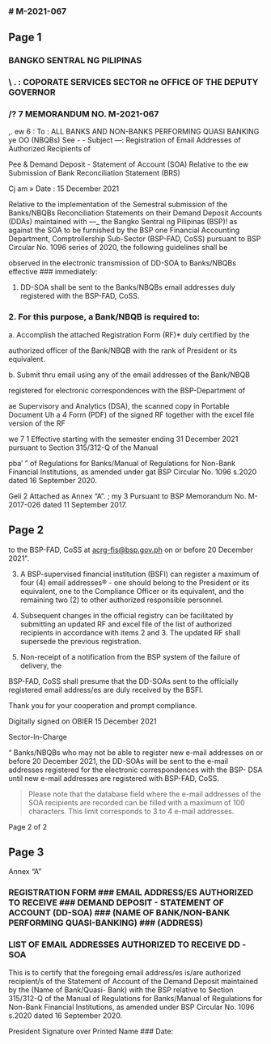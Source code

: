 ### # M-2021-067

## Page 1

### BANGKO SENTRAL NG PILIPINAS

### \ . : COPORATE SERVICES SECTOR ne OFFICE OF THE DEPUTY GOVERNOR

### /? 7 MEMORANDUM NO. M-2021-067

,. ew 6 : To : ALL BANKS AND NON-BANKS PERFORMING QUASI BANKING ye OO (NBQBs) See - - Subject —: Registration of Email Addresses of Authorized Recipients of

Pee & Demand Deposit - Statement of Account (SOA) Relative to the ew Submission of Bank Reconciliation Statement (BRS)

Cj am » Date : 15 December 2021

Relative to the implementation of the Semestral submission of the Banks/NBQBs Reconciliation Statements on their Demand Deposit Accounts (DDAs) maintained with —_ the Bangko Sentral ng Pilipinas (BSP)! as against the SOA to be furnished by the BSP one Financial Accounting Department, Comptrollership Sub-Sector (BSP-FAD, CoSS) pursuant to BSP Circular No. 1096 series of 2020, the following guidelines shall be

observed in the electronic transmission of DD-SOA to Banks/NBQBs effective ### immediately:

1. DD-SOA shall be sent to the Banks/NBQBs email addresses duly registered with the BSP-FAD, CoSS.

### 2. For this purpose, a Bank/NBQB is required to:

a. Accomplish the attached Registration Form (RF)* duly certified by the

authorized officer of the Bank/NBQB with the rank of President or its equivalent.

b. Submit thru email using any of the email addresses of the Bank/NBQB

registered for electronic correspondences with the BSP-Department of

ae Supervisory and Analytics (DSA), the scanned copy in Portable Document Uh a 4 Form (PDF) of the signed RF together with the excel file version of the RF

we 7 1 Effective starting with the semester ending 31 December 2021 pursuant to Section 315/312-Q of the Manual

pba’ ” of Regulations for Banks/Manual of Regulations for Non-Bank Financial Institutions, as amended under gat BSP Circular No. 1096 s.2020 dated 16 September 2020.

Geli 2 Attached as Annex “A”. ; my 3 Pursuant to BSP Memorandum No. M-2017-026 dated 11 September 2017.

## Page 2

to the BSP-FAD, CoSS at acrg-fis@bsp.gov.ph on or before 20 December 2021".

3. A BSP-supervised financial institution (BSFI) can register a maximum of four (4) email addresses® - one should belong to the President or its equivalent, one to the Compliance Officer or its equivalent, and the remaining two (2) to other authorized responsible personnel.

4. Subsequent changes in the official registry can be facilitated by submitting an updated RF and excel file of the list of authorized recipients in accordance with items 2 and 3. The updated RF shall supersede the previous registration.

5. Non-receipt of a notification from the BSP system of the failure of delivery, the

BSP-FAD, CoSS shall presume that the DD-SOAs sent to the officially registered email address/es are duly received by the BSFI.

Thank you for your cooperation and prompt compliance.

Digitally signed on OBIER 15 December 2021

Sector-In-Charge

“ Banks/NBQBs who may not be able to register new e-mail addresses on or before 20 December 2021, the DD-SOAs will be sent to the e-mail addresses registered for the electronic correspondences with the BSP- DSA until new e-mail addresses are registered with BSP-FAD, CoSS.

> Please note that the database field where the e-mail addresses of the SOA recipients are recorded can be filled with a maximum of 100 characters. This limit corresponds to 3 to 4 e-mail addresses.

Page 2 of 2

## Page 3

Annex “A”

### REGISTRATION FORM ### EMAIL ADDRESS/ES AUTHORIZED TO RECEIVE ### DEMAND DEPOSIT - STATEMENT OF ACCOUNT (DD-SOA) ### (NAME OF BANK/NON-BANK PERFORMING QUASI-BANKING) ### (ADDRESS)

### LIST OF EMAIL ADDRESSES AUTHORIZED TO RECEIVE DD -SOA

This is to certify that the foregoing email address/es is/are authorized recipient/s of the Statement of Account of the Demand Deposit maintained by the (Name of Bank/Quasi- Bank) with the BSP relative to Section 315/312-Q of the Manual of Regulations for Banks/Manual of Regulations for Non-Bank Financial Institutions, as amended under BSP Circular No. 1096 s.2020 dated 16 September 2020.

President Signature over Printed Name ### Date: 